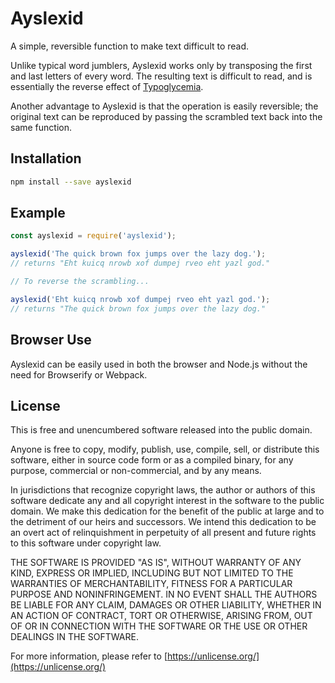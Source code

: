 Ayslexid
========

A simple, reversible function to make text difficult to read.

Unlike typical word jumblers, Ayslexid works only by transposing the first and last letters of every word.  The resulting text is difficult to read, and is essentially the reverse effect of [Typoglycemia](https://en.wikipedia.org/wiki/Typoglycemia).

Another advantage to Ayslexid is that the operation is easily reversible; the original text can be reproduced by passing the scrambled text back into the same function.

## Installation

```sh
npm install --save ayslexid
```

## Example

```javascript
const ayslexid = require('ayslexid');

ayslexid('The quick brown fox jumps over the lazy dog.'); 
// returns "Eht kuicq nrowb xof dumpej rveo eht yazl god."

// To reverse the scrambling...

ayslexid('Eht kuicq nrowb xof dumpej rveo eht yazl god.'); 
// returns "The quick brown fox jumps over the lazy dog."
```

## Browser Use

Ayslexid can be easily used in both the browser and Node.js without the need for Browserify or Webpack.

## License

This is free and unencumbered software released into the public domain.

Anyone is free to copy, modify, publish, use, compile, sell, or
distribute this software, either in source code form or as a compiled
binary, for any purpose, commercial or non-commercial, and by any
means.

In jurisdictions that recognize copyright laws, the author or authors
of this software dedicate any and all copyright interest in the
software to the public domain. We make this dedication for the benefit
of the public at large and to the detriment of our heirs and
successors. We intend this dedication to be an overt act of
relinquishment in perpetuity of all present and future rights to this
software under copyright law.

THE SOFTWARE IS PROVIDED "AS IS", WITHOUT WARRANTY OF ANY KIND,
EXPRESS OR IMPLIED, INCLUDING BUT NOT LIMITED TO THE WARRANTIES OF
MERCHANTABILITY, FITNESS FOR A PARTICULAR PURPOSE AND NONINFRINGEMENT.
IN NO EVENT SHALL THE AUTHORS BE LIABLE FOR ANY CLAIM, DAMAGES OR
OTHER LIABILITY, WHETHER IN AN ACTION OF CONTRACT, TORT OR OTHERWISE,
ARISING FROM, OUT OF OR IN CONNECTION WITH THE SOFTWARE OR THE USE OR
OTHER DEALINGS IN THE SOFTWARE.

For more information, please refer to [https://unlicense.org/](https://unlicense.org/)